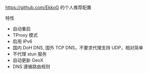 https://github.com/EkkoG 的个人推荐配置

特性

- 自动重启
- TProxy 模式
- 启用 IPv6
- 国内 DoH DNS, 国外 TCP DNS，不要求代理支持 UDP，相对简单
- 不代理 stun 服务
- 自动更新 GeoX
- DNS 遵循路由规则